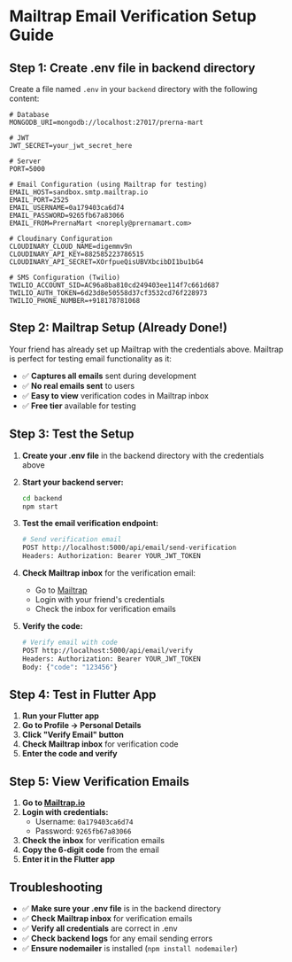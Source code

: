 # Mailtrap Email Verification Setup Guide

## Step 1: Create .env file in backend directory

Create a file named `.env` in your `backend` directory with the following content:

```env
# Database
MONGODB_URI=mongodb://localhost:27017/prerna-mart

# JWT
JWT_SECRET=your_jwt_secret_here

# Server
PORT=5000

# Email Configuration (using Mailtrap for testing)
EMAIL_HOST=sandbox.smtp.mailtrap.io
EMAIL_PORT=2525
EMAIL_USERNAME=0a179403ca6d74
EMAIL_PASSWORD=9265fb67a83066
EMAIL_FROM=PrernaMart <noreply@prernamart.com>

# Cloudinary Configuration
CLOUDINARY_CLOUD_NAME=digemmv9n
CLOUDINARY_API_KEY=882585223786515
CLOUDINARY_API_SECRET=XOrfpueQisUBVXbcibDI1bu1bG4

# SMS Configuration (Twilio)
TWILIO_ACCOUNT_SID=AC96a8ba810cd249403ee114f7c661d687
TWILIO_AUTH_TOKEN=6d23d8e50558d37cf3532cd76f228973
TWILIO_PHONE_NUMBER=+918178781068
```

## Step 2: Mailtrap Setup (Already Done!)

Your friend has already set up Mailtrap with the credentials above. Mailtrap is perfect for testing email functionality as it:
- ✅ **Captures all emails** sent during development
- ✅ **No real emails sent** to users
- ✅ **Easy to view** verification codes in Mailtrap inbox
- ✅ **Free tier** available for testing

## Step 3: Test the Setup

1. **Create your .env file** in the backend directory with the credentials above

2. **Start your backend server:**
   ```bash
   cd backend
   npm start
   ```

3. **Test the email verification endpoint:**
   ```bash
   # Send verification email
   POST http://localhost:5000/api/email/send-verification
   Headers: Authorization: Bearer YOUR_JWT_TOKEN
   ```

4. **Check Mailtrap inbox** for the verification email:
   - Go to [Mailtrap](https://mailtrap.io/)
   - Login with your friend's credentials
   - Check the inbox for verification emails

5. **Verify the code:**
   ```bash
   # Verify email with code
   POST http://localhost:5000/api/email/verify
   Headers: Authorization: Bearer YOUR_JWT_TOKEN
   Body: {"code": "123456"}
   ```

## Step 4: Test in Flutter App

1. **Run your Flutter app**
2. **Go to Profile → Personal Details**
3. **Click "Verify Email" button**
4. **Check Mailtrap inbox** for verification code
5. **Enter the code and verify**

## Step 5: View Verification Emails

1. **Go to [Mailtrap.io](https://mailtrap.io/)**
2. **Login with credentials:**
   - Username: `0a179403ca6d74`
   - Password: `9265fb67a83066`
3. **Check the inbox** for verification emails
4. **Copy the 6-digit code** from the email
5. **Enter it in the Flutter app**

## Troubleshooting

- ✅ **Make sure your .env file** is in the backend directory
- ✅ **Check Mailtrap inbox** for verification emails
- ✅ **Verify all credentials** are correct in .env
- ✅ **Check backend logs** for any email sending errors
- ✅ **Ensure nodemailer** is installed (`npm install nodemailer`)
